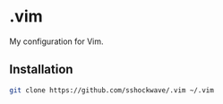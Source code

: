 # .vim

My configuration for Vim.

## Installation

```bash
git clone https://github.com/sshockwave/.vim ~/.vim
```
